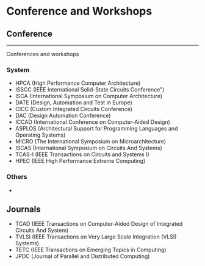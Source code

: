 # Conference and Workshops

## Conference 
---
Conferences and workshops
### System
- HPCA (High Performance Computer Architecture)
- ISSCC (IEEE International Solid-State Circuits Conference”)
- ISCA (International Symposium on Computer Architecture)
- DATE (Design, Automation and Test in Europe)
- CICC (Custom Integrated Circuits Conference)
- DAC (Design Automation Conference)
- ICCAD (International Conference on Computer-Aided Design)
- ASPLOS (Architectural Support for Programming Languages and Operating Systems)
- MICRO (The International Symposium on Microarchitecture)
- ISCAS (International Symposium on Circuits And Systems)
- TCAS-I (IEEE Transactions on Circuits and Systems I)
- HPEC (IEEE High Performance Extreme Computing)

### Others
- 





## Journals


- TCAD (IEEE Transactions on Computer-Aided Design of Integrated Circuits And System)
- TVLSI (IEEE Transactions on Very Large Scale Integration (VLSI) Systems)
- TETC (IEEE Transactions on Emerging Topics in Computing)
- JPDC (Journal of Parallel and Distributed Computing)

